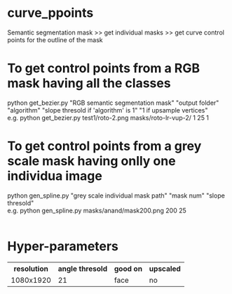 # curve_ppoints
Semantic segmentation mask >> get individual masks >> get curve control points for the outline of the mask

# To get control points from a RGB mask having all the classes
python get_bezier.py "RGB semantic segmentation mask" "output folder" "algorithm" "slope thresold if 'algorithm' is 1" "1 if upsample vertices"
<br>
e.g. python get_bezier.py test1/roto-2.png masks/roto-lr-vup-2/ 1 25 1

# To get control points from a grey scale mask having onlly one individua image
python gen_spline.py "grey scale individual mask path"  "mask num" "slope thresold"
<br>
e.g. python gen_spline.py masks/anand/mask200.png  200 25
<br><br>
# Hyper-parameters
<table>
  <tr><th>resolution</th><th>angle thresold</th><th>good on</th><th>upscaled</th></tr>
  <tr><td>1080x1920</td><td>21</td><td>face</td><td>no</td></tr>
 </table>
 
